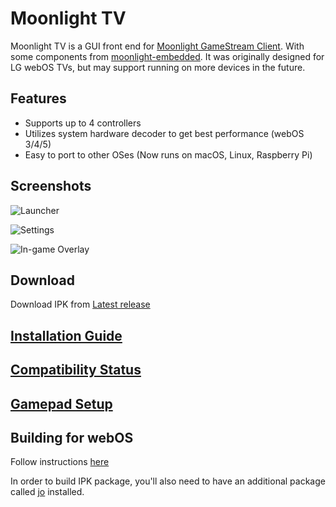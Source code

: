 # Moonlight TV

Moonlight TV is a GUI front end for [Moonlight GameStream Client](https://moonlight-stream.org/). With some components from [moonlight-embedded](https://github.com/irtimmer/moonlight-embedded).
It was originally designed for LG webOS TVs, but may support running on more devices in the future.

## Features

* Supports up to 4 controllers
* Utilizes system hardware decoder to get best performance (webOS 3/4/5)
* Easy to port to other OSes (Now runs on macOS, Linux, Raspberry Pi)

## Screenshots

![Launcher](https://user-images.githubusercontent.com/830358/106390397-9c162380-642b-11eb-948f-529e7f0d5e5e.png)

![Settings](https://user-images.githubusercontent.com/830358/106390394-9a4c6000-642b-11eb-8870-3c8c6e4a5c78.png)

![In-game Overlay](https://user-images.githubusercontent.com/830358/106390396-9b7d8d00-642b-11eb-8f34-58ae4f037f2e.png)

## Download

Download IPK from [Latest release](https://github.com/mariotaku/moonlight-tv/releases/latest)

## [Installation Guide](https://github.com/mariotaku/moonlight-tv/wiki/Installation-Guide)

## [Compatibility Status](https://github.com/mariotaku/moonlight-tv/wiki/Compatibility-Status)

## [Gamepad Setup](https://github.com/mariotaku/moonlight-tv/wiki/Gamepad-Setup)

## Building for webOS

Follow instructions [here](https://github.com/webosbrew/meta-lg-webos-ndk#cmake)

In order to build IPK package, you'll also need to have an additional package called
 [jo](https://github.com/jpmens/jo) installed.
